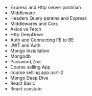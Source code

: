 - Express and Http server postman
- Middleware
- Headers Query params and Express
- Middlewares and Cors
- Axios vs Fetch
- Http DeepDrive
- Auth and Connecting FE to BE
- JWT and Auth 
- Mongo Installation
- Mongodb
- Password,Zod
- Course selling App
- course selling app part-2
- Mongo Deep Dive
- React Basic
- React usestate
